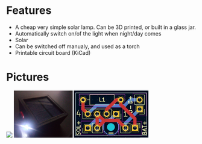 # Features
* A cheap very simple solar lamp. Can be 3D printed, or built in a glass jar.
* Automatically switch on/of the light when night/day comes
* Solar
* Can be switched off manualy, and used as a torch
* Printable circuit board (KiCad)

# Pictures
<img src="https://raw.githubusercontent.com/pierreblavy2/elec-solar_lamp/main/images/photo-day.jpg" height="125px"> <img src="https://raw.githubusercontent.com/pierreblavy2/elec-solar_lamp/main/images/photo-night.jpg" height="125px"> <img src="https://raw.githubusercontent.com/pierreblavy2/elec-solar_lamp/main/images/screen-pcb.jpg" height="125px">


